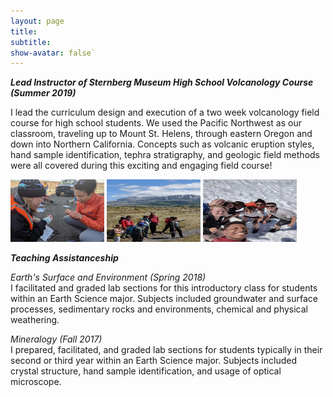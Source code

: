```yaml
---
layout: page
title: 
subtitle:
show-avatar: false`
---
```


**_Lead Instructor of Sternberg Museum High School Volcanology Course (Summer 2019)_**

I lead the curriculum design and execution of a two week volcanology field course for high school students. We used the Pacific Northwest as our classroom, traveling up to Mount St. Helens, through eastern Oregon and down into Northern California. Concepts such as volcanic eruption styles, hand sample identification, tephra stratigraphy, and geologic field methods were all covered during this exciting and engaging field course!

<img src="/img/Teaching1.jpg" alt="Kitten"
	title="A cute kitten" width="150" height="100" />
<img src="/img/Teaching2.jpg" alt="Kitten"
	title="A cute kitten" width="150" height="100" />
<img src="/img/Teaching4.jpg" alt="Kitten"
	title="A cute kitten" width="150" height="100" />


**_Teaching Assistanceship_**

_Earth's Surface and Environment (Spring 2018)_  
I facilitated and graded lab sections for this introductory class for students within an Earth Science major. Subjects included groundwater and surface processes, sedimentary rocks and environments, chemical and physical weathering.

_Mineralogy (Fall 2017)_  
I prepared, facilitated, and graded lab sections for students typically in their second or third year within an Earth Science major. Subjects included crystal structure, hand sample identification, and usage of optical microscope.